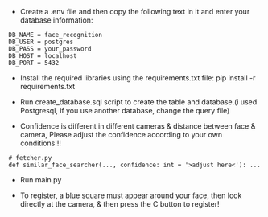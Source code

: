 - Create a .env file and then copy the following text in it and enter your database information:
```
DB_NAME = face_recognition
DB_USER = postgres
DB_PASS = your_password
DB_HOST = localhost
DB_PORT = 5432
```

- Install the required libraries using the requirements.txt file:
pip install -r requirements.txt

- Run create_database.sql script to create the table and database.(i used Postgresql, if you use another database, change the query file)

- Confidence is different in different cameras & distance between face & camera, Please adjust the confidence according to your own conditions!!!
```
# fetcher.py
def similar_face_searcher(..., confidence: int = '>adjust here<'): ...
```

- Run main.py

- To register, a blue square must appear around your face, then look directly at the camera, & then press the C button to register!

